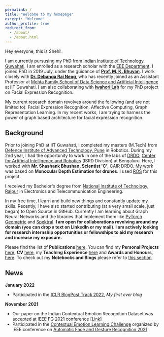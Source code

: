 ```yaml
---
permalink: /
title: "Welcome to my homepage"
excerpt: "Welcome"
author_profile: true
redirect_from: 
  - /about/
  - /about.html
---
```


Hey everyone, this is Snehil. 

I am currently pursusing my PhD from [Indian Institute of Technology Guwahati](https://iitg.ac.in/). I am enrolled as a research scholar with the [EEE Department](https://www.iitg.ac.in/eee/). I joined PhD in 2019 July, under the guidance of [**Prof. M. K. Bhuyan**](https://iitg.ac.in/mkb/index.php). I work closely with [**Dr. Debanga Raj Neog**](https://debanga.github.io/), who has recently joined as an Assistant Professor at [Mehta Family School of Data Science and Artificial Intelligence](https://www.iitg.ac.in/dsai/home) at IIT Guwahati. I am also collaborating with [**Iwahori Lab**](http://www.cvl.cs.chubu.ac.jp/~iwahori/) for my PhD project on Facial Expression Recognition.

My current research domain revolves around the following (and are not limited to): Facial Expression Recognition, Affective Computing, Graph Representation Learning. In my recent works, I am trying to harness the power of graph based architecture for facial expression recognition. 

## Background

Prior to joining PhD at IIT Guwahati, I completed my masters (M.Tech) from [Defence Institute of Advanced Technology, Pune](https://www.diat.ac.in/) in Robotics. During my 2nd year, I had the opportunity to work in one of the labs of [DRDO](https://www.drdo.gov.in/), [Center for Artificial Intelligence and Robotics](https://www.drdo.gov.in/labs-and-establishments/centre-artificial-intelligence-robotics-cair) (ISRD Division) at Bengaluru. Here, I worked with **Mr. Shashank Bhushan, Scientist 'C'**, CAIR DRDO. My work was based on **Monocular Depth Estimation for drones**. I used [ROS](https://www.ros.org/) for this project.

I received my Bachelor's degree from [National Institute of Technology, Raipur](http://www.nitrr.ac.in/) in Electronics and Telecommunication Engineering.

In my free time, I learn and build new things and constantly update my skills. Recently, I have also started contributing (at a very small scale, just began) to Open Source in GitHub. Currently I am learning about Graph Neural Networks and the libraries that implement them like [PyTorch Geometric](https://pytorch-geometric.readthedocs.io/en/latest/) and [Spektral](https://graphneural.network/). **I am open for collaborations revolving around my domain (you can drop a text on LinkedIn or my mail). I am actively looking for research internship opportunities or fellowships to aid my research and increase my exposure.** 

Please find the list of **Publications** [here](publications/). You can find my **Personal Projects** [here](projects/), **CV** [here](cv/), my **Teaching Experience** [here](teaching/) and **Awards and Honours**, [here](awards/). To check out my **Notebooks and Blogs** please refer to [this section](year-archive/)

## News

**January 2022**

- Participated in the [ICLR BlogPost Track 2022](https://iclr-blog-track.github.io/), _My first ever blog_

**November 2021**

- Our paper on the Indian Contextual Emotion Recognition Dataset was accepted at IEEE FG 2021 conference [[Link]](https://ieeexplore.ieee.org/document/9667034)
- Participated in the [Contextual Emotion Learning Challenge](https://sites.google.com/iiitd.ac.in/contextualemotionrecognition/home) organized by IEEE conference on [Automatic Face and Gesture Recognition 2021](http://iab-rubric.org/fg2021/) 
